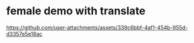 # female demo with translate
https://github.com/user-attachments/assets/339c6bbf-4af1-454b-955d-d3357e5e18ac
